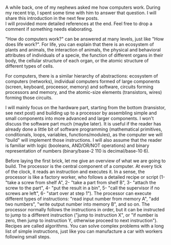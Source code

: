 A while back, one of my nephews asked me how computers work. During my recent trip, I spent some time with him to answer that question. I will share this introduction in the next few  posts.  
I will provided more detailed references at the end. Feel free to drop a comment if something needs elaborating.

"How do computers work?" can be answered at many levels, just like "How does life work?". For life, you can explain that there is an ecosystem of plants and animals, the interaction of animals, the physical and behavioral attributes of individuals of a specie, the function of different organs in their body, the cellular structure of each organ, or the atomic structure of different types of cells.

For computers, there is a similar hierarchy of abstractions: ecosystem of computers (networks), individual computers formed of large components (screen, keyboard, proceesor, memory) and software, circuits forming processors and memory, and the atomic-size elements (transistors, wires) forming those circuits.

I will mainly focus on the hardware part, starting from the bottom (transistor, see next post) and building up to a processor by assembling simple and small components into more advanced and larger components. I won't discuss the software part much (maybe later). It is useful if the reader has already done a little bit of software programming (mathematical primitives, conditionals, loops, variables, functions/modules), as the computer we will "build" will implement those instructions. 
I will also assume that the reader is familiar with logic (booleans, AND/OR/NOT operations) and binary representation of numbers (binary/base-2 110 is decimal/base-10 6).

Before laying the first brick, let me give an overview of what we are going to build. The processor is the central component of a computer. At every tick of the clock, it reads an instruction and executes it. In a sense, the processor is like a factory worker, who follows a detailed recipe or script (1- "take a screw from shelf A", 2- "take a part from shelf B", 3- "attach the screw to the part", 4- "put the result in a bin", 5- "call the supervisor if no screws are left", 6- "start over at step 1").
The processor can execute different types of instructions: "read input number from memory A", "add two numbers", "write output number into memory B", and so on. The processor normally follows the instructions in order, but it can be instructed to jump to a different instruction ("jump to instruction X", or "if number is zero, then jump to instruction Y, otherwise proceed to next instruction"). Recipes are called algorithms. You can solve complex problems with a long list of simple instructions, just like you can manufacture a car with workers following small steps.


